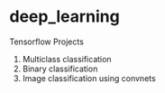 # deep_learning
Tensorflow Projects

1. Multiclass classification
2. Binary classification
3. Image classification using convnets
